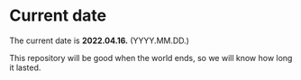 # Current date

The current date is **2022.04.16.** (YYYY.MM.DD.)

This repository will be good when the world ends, so we will know how long it lasted.